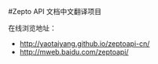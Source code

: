 #Zepto API 文档中文翻译项目

在线浏览地址：
* http://yaotaiyang.github.io/zeptoapi-cn/
* http://mweb.baidu.com/zeptoapi/
